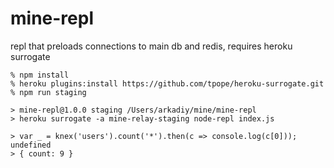 # mine-repl
repl that preloads connections to main db and redis, requires heroku surrogate

```
% npm install
% heroku plugins:install https://github.com/tpope/heroku-surrogate.git
% npm run staging

> mine-repl@1.0.0 staging /Users/arkadiy/mine/mine-repl
> heroku surrogate -a mine-relay-staging node-repl index.js

> var _ = knex('users').count('*').then(c => console.log(c[0]));
undefined
> { count: 9 }
```
